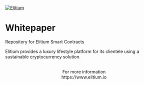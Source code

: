 <a href="https://www.elitium.io/wp-content/uploads/2018/12/logo-1.png" target="_blank"><img src="https://www.elitium.io/wp-content/uploads/2018/12/logo-1.png" border="0" alt="Elitium"></a>

# Whitepaper
Repository for Elitium Smart Contracts

Elitium provides a luxury lifestyle platform for its clientele
using a sustainable cryptocurrency solution.<br>
<br>

<p align="center">For more information<br>
https://www.elitium.io</p>
